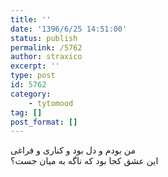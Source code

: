 ```yaml
---
title: ''
date: '1396/6/25 14:51:00'
status: publish
permalink: /5762
author: straxico
excerpt: ''
type: post
id: 5762
category:
    - tytomood
tag: []
post_format: []
---
```

من بودم و دل بود و کناری و فراغی  
این عشق کجا بود که ناگه به میان جست؟